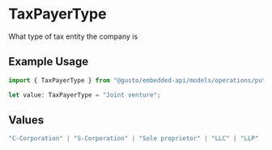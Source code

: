 # TaxPayerType

What type of tax entity the company is

## Example Usage

```typescript
import { TaxPayerType } from "@gusto/embedded-api/models/operations/putv1companiescompanyidfederaltaxdetails.js";

let value: TaxPayerType = "Joint venture";
```

## Values

```typescript
"C-Corporation" | "S-Corporation" | "Sole proprietor" | "LLC" | "LLP" | "Limited partnership" | "Co-ownership" | "Association" | "Trusteeship" | "General partnership" | "Joint venture" | "Non-Profit"
```